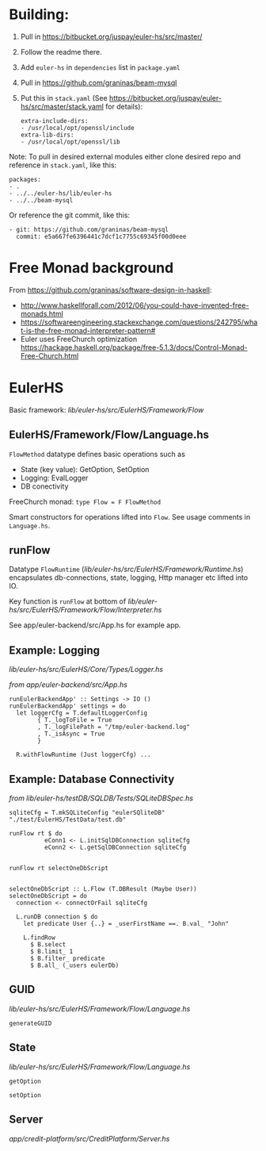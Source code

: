 # Building:

1. Pull in https://bitbucket.org/juspay/euler-hs/src/master/

2. Follow the readme there.

3. Add `euler-hs` in `dependencies` list in `package.yaml`

4. Pull in https://github.com/graninas/beam-mysql

5. Put this in `stack.yaml` (See https://bitbucket.org/juspay/euler-hs/src/master/stack.yaml for details):
    ```
    extra-include-dirs:
    - /usr/local/opt/openssl/include
    extra-lib-dirs:
    - /usr/local/opt/openssl/lib
    ```

Note: To pull in desired external modules either clone desired repo and reference in `stack.yaml`, like this:
```
packages:
- .
- ../../euler-hs/lib/euler-hs
- ../../beam-mysql
```

Or reference the git commit, like this:
```
- git: https://github.com/graninas/beam-mysql
  commit: e5a667fe6396441c7dcf1c7755c69345f00d0eee
```

# Free Monad background 
From https://github.com/graninas/software-design-in-haskell:

- http://www.haskellforall.com/2012/06/you-could-have-invented-free-monads.html
- https://softwareengineering.stackexchange.com/questions/242795/what-is-the-free-monad-interpreter-pattern#
- Euler uses FreeChurch optimization https://hackage.haskell.org/package/free-5.1.3/docs/Control-Monad-Free-Church.html


# EulerHS

Basic framework: _lib/euler-hs/src/EulerHS/Framework/Flow_

## EulerHS/Framework/Flow/Language.hs
`FlowMethod` datatype defines basic operations such as
- State (key value): GetOption, SetOption
- Logging: EvalLogger
- DB conectivity

FreeChurch monad: `type Flow = F FlowMethod`

Smart constructors for operations lifted into `Flow`.  See usage comments in `Language.hs`.


## runFlow

Datatype `FlowRuntime` (_lib/euler-hs/src/EulerHS/Framework/Runtime.hs_) encapsulates db-connections, state, logging, Http manager etc lifted into IO.

Key function is `runFlow` at bottom of _lib/euler-hs/src/EulerHS/Framework/Flow/Interpreter.hs_

See app/euler-backend/src/App.hs for example app.


## Example: Logging
_lib/euler-hs/src/EulerHS/Core/Types/Logger.hs_

_from app/euler-backend/src/App.hs_
```
runEulerBackendApp' :: Settings -> IO ()
runEulerBackendApp' settings = do
  let loggerCfg = T.defaultLoggerConfig
        { T._logToFile = True
        , T._logFilePath = "/tmp/euler-backend.log"
        , T._isAsync = True
        }

  R.withFlowRuntime (Just loggerCfg) ...
```

## Example: Database Connectivity

_from lib/euler-hs/testDB/SQLDB/Tests/SQLiteDBSpec.hs_

```
sqliteCfg = T.mkSQLiteConfig "eulerSQliteDB" "./test/EulerHS/TestData/test.db"

runFlow rt $ do
          eConn1 <- L.initSqlDBConnection sqliteCfg
          eConn2 <- L.getSqlDBConnection sqliteCfg


runFlow rt selectOneDbScript  


selectOneDbScript :: L.Flow (T.DBResult (Maybe User))
selectOneDbScript = do
  connection <- connectOrFail sqliteCfg

  L.runDB connection $ do
    let predicate User {..} = _userFirstName ==. B.val_ "John"

    L.findRow
      $ B.select
      $ B.limit_ 1
      $ B.filter_ predicate
      $ B.all_ (_users eulerDb)
```

## GUID
_lib/euler-hs/src/EulerHS/Framework/Flow/Language.hs_

`generateGUID`

## State
_lib/euler-hs/src/EulerHS/Framework/Flow/Language.hs_

`getOption`

`setOption`

## Server
_app/credit-platform/src/CreditPlatform/Server.hs_